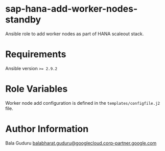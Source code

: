 # sap-hana-add-worker-nodes-standby

Ansible role to add worker nodes as part of HANA scaleout stack.

# Requirements

Ansible version `>= 2.9.2`

# Role Variables

Worker node add configuration is defined in the `templates/configfile.j2` file.

# Author Information

Bala Guduru <balabharat.guduru@googlecloud.corp-partner.google.com>